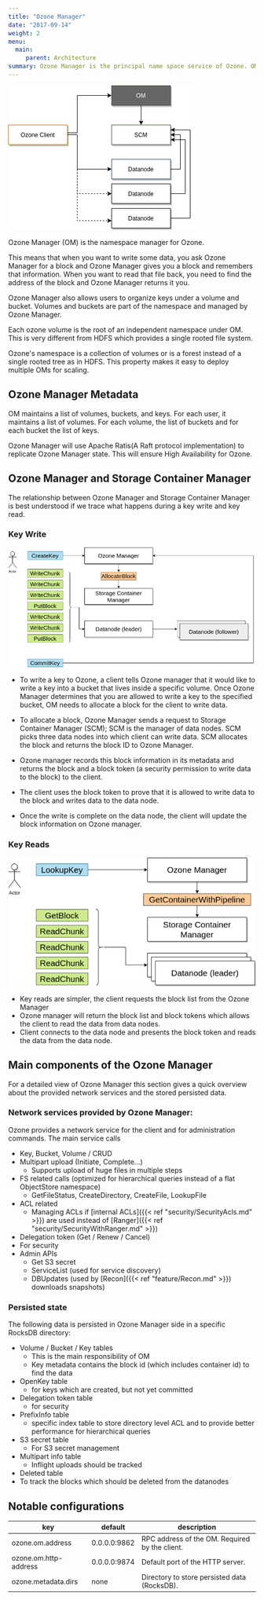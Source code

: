 ```yaml
---
title: "Ozone Manager"
date: "2017-09-14"
weight: 2
menu: 
  main:
     parent: Architecture
summary: Ozone Manager is the principal name space service of Ozone. OM manages the life cycle of volumes, buckets and Keys.
---
```

<!---
  Licensed to the Apache Software Foundation (ASF) under one or more
  contributor license agreements.  See the NOTICE file distributed with
  this work for additional information regarding copyright ownership.
  The ASF licenses this file to You under the Apache License, Version 2.0
  (the "License"); you may not use this file except in compliance with
  the License.  You may obtain a copy of the License at

      http://www.apache.org/licenses/LICENSE-2.0

  Unless required by applicable law or agreed to in writing, software
  distributed under the License is distributed on an "AS IS" BASIS,
  WITHOUT WARRANTIES OR CONDITIONS OF ANY KIND, either express or implied.
  See the License for the specific language governing permissions and
  limitations under the License.
-->

![Ozone Manager](OzoneManager.png)

Ozone Manager (OM) is the namespace manager for Ozone.

This means that when you want to write some data, you ask Ozone
Manager for a block and Ozone Manager gives you a block and remembers that
information. When you want to read that file back, you need to find the
address of the block and Ozone Manager returns it you.

Ozone Manager also allows users to organize keys under a volume and bucket.
Volumes and buckets are part of the namespace and managed by Ozone Manager.

Each ozone volume is the root of an independent namespace under OM.
This is very different from HDFS which provides a single rooted file system.

Ozone's namespace is a collection of volumes or is a forest instead of a
single rooted tree as in HDFS. This property makes it easy to deploy multiple
OMs for scaling.

## Ozone Manager Metadata

OM maintains a list of volumes, buckets, and keys.
For each user, it maintains a list of volumes.
For each volume, the list of buckets and for each bucket the list of keys.

Ozone Manager will use Apache Ratis(A Raft protocol implementation) to
replicate Ozone Manager state. This will ensure High Availability for Ozone.


## Ozone Manager and Storage Container Manager

The relationship between Ozone Manager and Storage Container Manager is best
understood if we trace what happens during a key write and key read.

### Key Write

![Write Path](OzoneManager-WritePath.png)

* To write a key to Ozone, a client tells Ozone manager that it would like to
write a key into a bucket that lives inside a specific volume. Once Ozone
Manager determines that you are allowed to write a key to the specified bucket,
OM needs to allocate a block for the client to write data.

* To allocate a block, Ozone Manager sends a request to Storage Container
Manager (SCM); SCM is the manager of data nodes. SCM picks three data nodes
into which client can write data. SCM allocates the block and returns the
block ID to Ozone Manager.

* Ozone manager records this block information in its metadata and returns the
block and a block token (a security permission to write data to the block)
to the client.

* The client uses the block token to prove that it is allowed to write data to
the block and writes data to the data node.

* Once the write is complete on the data node, the client will update the block
information on Ozone manager.

### Key Reads

![Read Path](OzoneManager-ReadPath.png)

* Key reads are simpler, the client requests the block list from the Ozone
Manager
* Ozone manager will return the block list and block tokens which
allows the client to read the data from data nodes.
* Client connects to the data  node and presents the block token and reads
the data from the data node.

## Main components of the Ozone Manager

For a detailed view of Ozone Manager this section gives a quick overview about the provided network services and the stored persisted data.

### Network services provided by Ozone Manager:

Ozone provides a network service for the client and for administration commands. The main service calls

 * Key, Bucket, Volume / CRUD
 * Multipart upload (Initiate, Complete…)
   * Supports upload of huge files in multiple steps
 * FS related calls (optimized for hierarchical queries instead of a flat ObjectStore namespace)
   * GetFileStatus, CreateDirectory, CreateFile, LookupFile
 * ACL related
   * Managing ACLs if [internal ACLs]({{< ref "security/SecurityAcls.md" >}}) are used instead of [Ranger]({{< ref "security/SecurityWithRanger.md" >}}) 
 * Delegation token (Get / Renew / Cancel)
  * For security
 * Admin APIs
   * Get S3 secret 
   * ServiceList (used for service discovery)
   * DBUpdates (used by [Recon]({{< ref "feature/Recon.md" >}}) downloads snapshots)

### Persisted state

The following data is persisted in Ozone Manager side in a specific RocksDB directory:
 
 * Volume / Bucket / Key tables
   * This is the main responsibility of OM
   * Key metadata contains the block id (which includes container id) to find the data
 * OpenKey table
   * for keys which are created, but not yet committed
 * Delegation token table
   * for security
 * PrefixInfo table
   * specific index table to store directory level ACL and to provide better performance for hierarchical queries
 * S3 secret table
   * For S3 secret management
 * Multipart info table
   * Inflight uploads should be tracked
 * Deleted table
  * To track the blocks which should be deleted from the datanodes

## Notable configurations

key | default | description
----|---------|------------
ozone.om.address | 0.0.0.0:9862 | RPC address of the OM. Required by the client.
ozone.om.http-address | 0.0.0.0:9874 | Default port of the HTTP server.
ozone.metadata.dirs | none | Directory to store persisted data (RocksDB).
